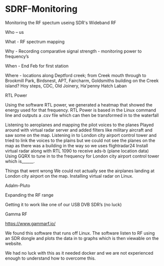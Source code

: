 # SDRF-Monitoring
Monitoring the RF spectum useing SDR's
Wideband RF 


Who – us 

What - RF spectrum mapping

Why - Recording comparative signal strength - monitoring power to frequency’s

When - End Feb for first station

Where - locations along Deptford creek; from Creek mouth through to 
Brookmill Park, Birdsnest, APT, Faircharm, Goldsmiths building on the 
Creek island? Hoy steps, CDC, Old Joinery, Ha'penny Hatch Laban

RTL Power

Using the software RTL power, we generated a heatmap that showed the energy used for that frequency. RTL Power is based in the Linux command line and outputs a .csv file which can then be transformed in to the waterfall 

Listening to aeroplanes and mapping the pilot voices to the planes 
Played around with virtual radar server and added filters like military aircraft and saw some on the map.
Listening in to London city airport control tower and tried to link the voices to the plains but we could not see the planes on the map as there was a building in the way so we uses flightradar24
Install virtual radar along with RTL 1090 to receive ads-b (plane location data)
Using GQRX to tune in to the frequency for London city airport control tower which is______.

Things that went wrong
We could not actually see the airplanes landing at London city airport on the map.
Installing virtual radar on Linux.

Adalm-Pluto 

Expanding the RF range

Getting it to work like one of our USB DVB SDR’s (no luck)

Gamma RF

https://www.gammarf.io/

We found this software that runs off Linux. The software listen to RF using an SDR dongle and plots the data in to graphs which is then viewable on the website.

We had no luck with this as it needed docker and we are not experienced enough to understand how to overcome this.
